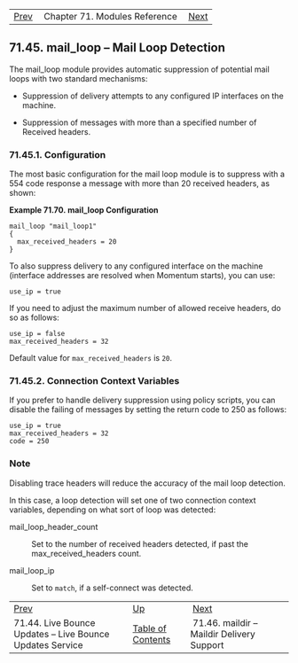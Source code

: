 |     |     |     |
| --- | --- | --- |
| [Prev](modules.live.bounce.updates)  | Chapter 71. Modules Reference |  [Next](modules.maildir) |

## 71.45. mail_loop – Mail Loop Detection

<a className="indexterm" name="idp22115552"></a>

The mail_loop module provides automatic suppression of potential mail loops with two standard mechanisms:

*   Suppression of delivery attempts to any configured IP interfaces on the machine.

*   Suppression of messages with more than a specified number of Received headers.

### 71.45.1. Configuration

The most basic configuration for the mail loop module is to suppress with a 554 code response a message with more than 20 received headers, as shown:

<a name="example.mail_loop.3"></a>

**Example 71.70. mail_loop Configuration**

```
mail_loop "mail_loop1"
{
  max_received_headers = 20
}
```

To also suppress delivery to any configured interface on the machine (interface addresses are resolved when Momentum starts), you can use:

`use_ip = true`

If you need to adjust the maximum number of allowed receive headers, do so as follows:

```
use_ip = false
max_received_headers = 32
```

Default value for `max_received_headers` is `20`.

### 71.45.2. Connection Context Variables

If you prefer to handle delivery suppression using policy scripts, you can disable the failing of messages by setting the return code to 250 as follows:

```
use_ip = true
max_received_headers = 32
code = 250
```

### Note

Disabling trace headers will reduce the accuracy of the mail loop detection.

In this case, a loop detection will set one of two connection context variables, depending on what sort of loop was detected:

<dl className="variablelist">

<dt>mail_loop_header_count</dt>

<dd>

Set to the number of received headers detected, if past the max_received_headers count.

</dd>

<dt>mail_loop_ip</dt>

<dd>

Set to `match`, if a self-connect was detected.

</dd>

</dl>

|     |     |     |
| --- | --- | --- |
| [Prev](modules.live.bounce.updates)  | [Up](modules) |  [Next](modules.maildir) |
| 71.44. Live Bounce Updates – Live Bounce Updates Service  | [Table of Contents](index) |  71.46. maildir – Maildir Delivery Support |

